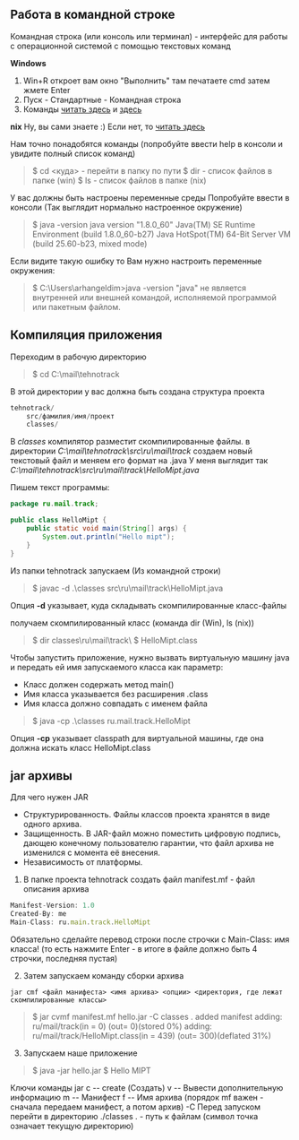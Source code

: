 ## Работа в командной строке
Командная строка (или консоль или терминал) - интерфейс для работы с операционной системой с помощью текстовых команд 

**Windows**
1. Win+R откроет вам окно "Выполнить" там печатаете cmd затем жмете Enter
2. Пуск - Стандартные - Командная строка
3. Команды [читать здесь](http://windows.microsoft.com/ru-ru/windows/command-prompt-faq#1TC=windows-7) и [здесь](http://yroki-kompa.ru/vse_komandy_komandnoj_stroki_windows.html)


**nix**
Ну, вы сами знаете :) Если нет, то [читать здесь](http://pingvinus.ru/note/command-line-fundamentals)


Нам точно понадобятся команды (попробуйте ввести help в консоли и увидите полный список команд)
> $ cd <куда> - перейти в папку по пути
> $ dir - список файлов в папке (win)
> $ ls - список файлов в папке (nix)


У вас должны быть настроены переменные среды
Попробуйте ввести в консоли (Так выглядит нормально настроенное окружение)
> $ java -version
> java version "1.8.0_60"
> Java(TM) SE Runtime Environment (build 1.8.0_60-b27)
> Java HotSpot(TM) 64-Bit Server VM (build 25.60-b23, mixed mode)

Если видите такую ошибку то Вам нужно настроить переменные окружения:

> $ C:\Users\arhangeldim>java -version
> "java" не является внутренней или внешней
> командой, исполняемой программой или пакетным файлом.


## Компиляция приложения
Переходим в рабочую директорию

> $ cd C:\mail\tehnotrack
 
В этой директории у вас должна быть создана структура проекта

```java
tehnotrack/
    src/фамилия/имя/проект
    classes/
```

В *classes* компилятор разместит скомпилированные файлы. 
в директории *C:\mail\tehnotrack\src\ru\mail\track* создаем новый текстовый файл и меняем его формат на .java
У меня выглядит так *C:\mail\tehnotrack\src\ru\mail\track\HelloMipt.java*

Пишем текст программы:

```java
package ru.mail.track;

public class HelloMipt {
    public static void main(String[] args) {
        System.out.println("Hello mipt");
    }
}
```

Из папки tehnotrack запускаем (Из командной строки)

> $ javac -d .\classes src\ru\mail\track\HelloMipt.java

Опция **-d** указывает, куда складывать скомпилированные класс-файлы 

получаем скомпилированный класс (команда dir (Win), ls (nix))

> $ dir classes\ru\mail\track\ 
> $ HelloMipt.class

Чтобы запустить приложение, нужно вызвать виртуальную машину java и передать ей имя запускаемого класса как параметр:
* Класс должен содержать метод main()
* Имя класса указывается без расширения .class
* Имя класса должно совпадать с именем файла


> $ java -сp .\classes ru.mail.track.HelloMipt 

Опция **-cp** указывает classpath для виртуальной машины, где она должна искать класс HelloMipt.class


## jar архивы
Для чего нужен JAR

* Структурированность. Файлы классов проекта хранятся в виде одного архива.
* Защищенность. В JAR-файл можно поместить цифровую подпись, дающею конечному пользователю гарантии, что файл архива не изменился с момента её внесения.
* Независимость от платформы.

1. В папке проекта tehnotrack создать файл manifest.mf - файл описания архива

```js
Manifest-Version: 1.0
Created-By: me
Main-Class: ru.main.track.HelloMipt

```

Обязательно сделайте перевод строки после строчки с Main-Class: имя класса! (то есть нажмите Enter - в итоге в файле должно быть 4 строчки, последняя пустая)


2. Затем запускаем команду сборки архива

```
jar cmf <файл манифеста> <имя архива> <опции> <директория, где лежат скомпилированные классы>
```

> $ jar cvmf manifest.mf hello.jar -C classes .
> added manifest
> adding: ru/mail/track(in = 0) (out= 0)(stored 0%)
> adding: ru/mail/track/HelloMipt.class(in = 439) (out= 300)(deflated 31%)

3. Запускаем наше приложение

> $ java -jar hello.jar
> $ Hello MIPT


Ключи команды jar
с -- create (Создать)
v -- Вывести дополнительную информацию
m -- Манифест 
f -- Имя архива (порядок mf важен - сначала передаем манифест, а потом архив)
-С Перед запуском перейти в директорию ./classes
. - путь к файлам (символ точка означает текущую директорию)


